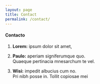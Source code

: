 ```yaml
---
layout: page
title: Contact
permalink: /contact/
---
```


#### Contacto
1. **Lorem:** ipsum dolor sit amet,  

2. **Paulo:** aperiam signiferumque quo.  
Quaeque pertinacia mnesarchum te vel. 

3. **Wisi:** impedit albucius cum no.   
Pri nibh posse in. 
Tollit copiosae mei
